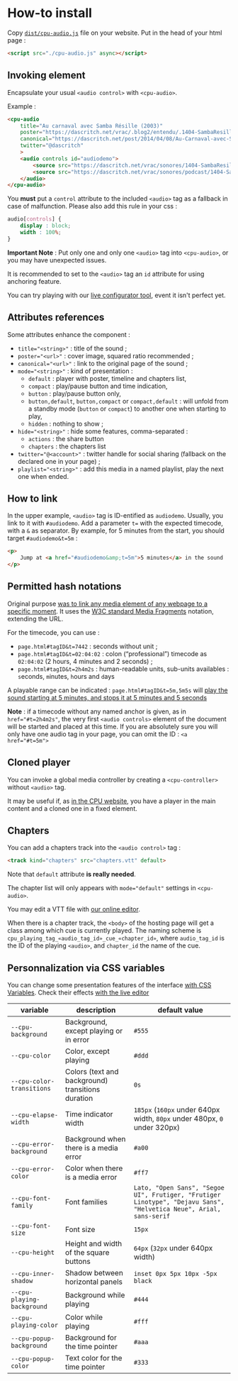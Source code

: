 How-to install
==============

Copy [`dist/cpu-audio.js`](dist/cpu-audio.js) file on your website.
Put in the head of your html page :

```html
<script src="./cpu-audio.js" async></script>
```


Invoking element
----------------

Encapsulate your usual `<audio control>` with `<cpu-audio>`. 

Example : 

```html
<cpu-audio 
    title="Au carnaval avec Samba Résille (2003)"
    poster="https://dascritch.net/vrac/.blog2/entendu/.1404-SambaResille_m.jpg"
    canonical="https://dascritch.net/post/2014/04/08/Au-Carnaval-avec-Samba-R%C3%A9sille"
    twitter="@dascritch"
    >
    <audio controls id="audiodemo">
        <source src="https://dascritch.net/vrac/sonores/1404-SambaResille2003.mp3" type="audio/ogg">
        <source src="https://dascritch.net/vrac/sonores/podcast/1404-SambaResille2003.mp3" type="audio/mpeg">
    </audio>
</cpu-audio>
```

You **must** put a `control` attribute to the included `<audio>` tag as a fallback in case of malfunction. Please also add this rule in your css :

```css
audio[controls] {
    display : block;
    width : 100%;
}
```

**Important Note** : Put only one and only one `<audio>` tag into `<cpu-audio>`, or you may have unexpected issues.

It is recommended to set to the `<audio>` tag an `id` attribute for using anchoring feature.


You can try playing with our [live configurator tool](LIVE.md), event it isn't perfect yet.


Attributes references
---------------------

Some attributes enhance the component :

* `title="<string>"` : title of the sound ;
* `poster="<url>"` : cover image, squared ratio recommended ;
* `canonical="<url>"` : link to the original page of the sound ; 
* `mode="<string>"` : kind of presentation :
    * `default` : player with poster, timeline and chapters list,
    * `compact` : play/pause button and time indication,
    * `button` : play/pause button only,
    * `button,default`, `button,compact` or `compact,default` : will unfold from a standby mode (`button` or `compact`) to another one when starting to play,
    * `hidden` : nothing to show ;
* `hide="<string>"` : hide some features, comma-separated :
    * `actions` : the share button
    * `chapters` : the chapters list
* `twitter="@<account>"` : twitter handle for social sharing (fallback on the declared one in your page) ;
* `playlist="<string>"` : add this media in a named playlist, play the next one when ended.


How to link
-----------

In the upper example, `<audio>` tag is ID-entified as `audiodemo`. Usually, you link to it with `#audiodemo`. Add a parameter `t=` with the expected timecode, with a `&` as separator. By example, for 5 minutes from the start, you should target `#audiodemo&t=5m` : 

```html
<p>
    Jump at <a href="#audiodemo&amp;t=5m">5 minutes</a> in the sound
</p>
```

Permitted hash notations
------------------------

Original purpose [was to link any media element of any webpage to a specific moment](https://dascritch.net/post/2014/09/03/Timecodehash-%3A-Lier-vers-un-moment-d-un-sonore). It uses the [W3C standard Media Fragments](https://www.w3.org/TR/media-frags/) notation, extending the URL. 

For the timecode, you can use :

* `page.html#tagID&t=7442` : seconds without unit ;
* `page.html#tagID&t=02:04:02` : colon (“professional”) timecode as `02:04:02` (2 hours, 4 minutes and 2 seconds) ;
* `page.html#tagID&t=2h4m2s` : human-readable units, sub-units availables : `s`econds, `m`inutes, `h`ours and `d`ays

A playable range can be indicated : `page.html#tagID&t=5m,5m5s` will <a href="#sound&t=5m,5m5s">play the sound starting at 5 minutes, and stops it at 5 minutes and 5 seconds</a>

**Note** : if a timecode without any named anchor is given, as in `href="#t=2h4m2s"`, the very first `<audio controls>` element of the document will be started and placed at this time. If you are absolutely sure you will only have one audio tag in your page, you can omit the ID : `<a href="#t=5m">`


Cloned player
-------------

You can invoke a global media controller by creating a `<cpu-controller>` without `<audio>` tag. 

It may be useful if, as [in the CPU website](http://cpu.pm), you have a player in the main content and a cloned one in a fixed element.


Chapters
--------

You can add a chapters track into the `<audio control>` tag : 

```html
<track kind="chapters" src="chapters.vtt" default>
```

Note that `default` attribute **is really needed**.

The chapter list will only appears with `mode="default"` settings in `<cpu-audio>`.

You may edit a VTT file with [our online editor](https://dascritch.github.io/cpu-audio/LIVE).

When there is a chapter track, the `<body>` of the hosting page will get a class among which cue is currently played. The naming scheme is `cpu_playing_tag_«audio_tag_id»_cue_«chapter_id»`, where `audio_tag_id` is the ID of the playing `<audio>`, and `chapter_id` the name of the cue.


Personnalization via CSS variables
----------------------------------

You can change some presentation features of the interface [with CSS Variables](https://developer.mozilla.org/en-US/docs/Web/CSS/Using_CSS_variables). Check their effects [with the live editor](https://dascritch.github.io/cpu-audio/LIVE)

variable | description | default value 
--|--|--
`--cpu-background`  | Background, except playing or in error                    | `#555`
`--cpu-color`       | Color, except playing                                     | `#ddd`
`--cpu-color-transitions` | Colors (text and background) transitions duration   | `0s`
`--cpu-elapse-width` | Time indicator width                                     | `185px` (`160px` under 640px width, `80px` under 480px, `0` under 320px)
`--cpu-error-background` | Background when there is a media error               | `#a00`
`--cpu-error-color` | Color when there is a media error                         | `#ff7`
`--cpu-font-family` | Font families                                             | `Lato, "Open Sans", "Segoe UI", Frutiger, "Frutiger Linotype", "Dejavu Sans", "Helvetica Neue", Arial, sans-serif`
`--cpu-font-size`   | Font size                                                 | `15px`
`--cpu-height`      | Height and width of the square buttons                    | `64px` (`32px` under 640px width)
`--cpu-inner-shadow` | Shadow between horizontal panels                         | `inset 0px 5px 10px -5px black`
`--cpu-playing-background` | Background while playing                           | `#444`
`--cpu-playing-color` | Color while playing                                     | `#fff`
`--cpu-popup-background` | Background for the time pointer                      | `#aaa`
`--cpu-popup-color` | Text color for the time pointer                           | `#333`

<!-- {% include footer.html %} -->
